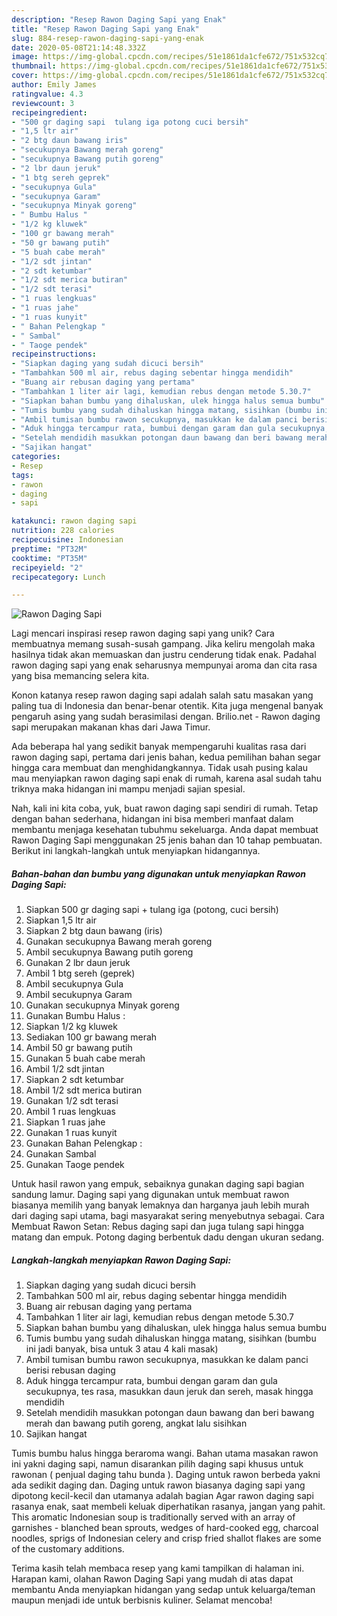 ```yaml
---
description: "Resep Rawon Daging Sapi yang Enak"
title: "Resep Rawon Daging Sapi yang Enak"
slug: 884-resep-rawon-daging-sapi-yang-enak
date: 2020-05-08T21:14:48.332Z
image: https://img-global.cpcdn.com/recipes/51e1861da1cfe672/751x532cq70/rawon-daging-sapi-foto-resep-utama.jpg
thumbnail: https://img-global.cpcdn.com/recipes/51e1861da1cfe672/751x532cq70/rawon-daging-sapi-foto-resep-utama.jpg
cover: https://img-global.cpcdn.com/recipes/51e1861da1cfe672/751x532cq70/rawon-daging-sapi-foto-resep-utama.jpg
author: Emily James
ratingvalue: 4.3
reviewcount: 3
recipeingredient:
- "500 gr daging sapi  tulang iga potong cuci bersih"
- "1,5 ltr air"
- "2 btg daun bawang iris"
- "secukupnya Bawang merah goreng"
- "secukupnya Bawang putih goreng"
- "2 lbr daun jeruk"
- "1 btg sereh geprek"
- "secukupnya Gula"
- "secukupnya Garam"
- "secukupnya Minyak goreng"
- " Bumbu Halus "
- "1/2 kg kluwek"
- "100 gr bawang merah"
- "50 gr bawang putih"
- "5 buah cabe merah"
- "1/2 sdt jintan"
- "2 sdt ketumbar"
- "1/2 sdt merica butiran"
- "1/2 sdt terasi"
- "1 ruas lengkuas"
- "1 ruas jahe"
- "1 ruas kunyit"
- " Bahan Pelengkap "
- " Sambal"
- " Taoge pendek"
recipeinstructions:
- "Siapkan daging yang sudah dicuci bersih"
- "Tambahkan 500 ml air, rebus daging sebentar hingga mendidih"
- "Buang air rebusan daging yang pertama"
- "Tambahkan 1 liter air lagi, kemudian rebus dengan metode 5.30.7"
- "Siapkan bahan bumbu yang dihaluskan, ulek hingga halus semua bumbu"
- "Tumis bumbu yang sudah dihaluskan hingga matang, sisihkan (bumbu ini jadi banyak, bisa untuk 3 atau 4 kali masak)"
- "Ambil tumisan bumbu rawon secukupnya, masukkan ke dalam panci berisi rebusan daging"
- "Aduk hingga tercampur rata, bumbui dengan garam dan gula secukupnya, tes rasa, masukkan daun jeruk dan sereh, masak hingga mendidih"
- "Setelah mendidih masukkan potongan daun bawang dan beri bawang merah dan bawang putih goreng, angkat lalu sisihkan"
- "Sajikan hangat"
categories:
- Resep
tags:
- rawon
- daging
- sapi

katakunci: rawon daging sapi 
nutrition: 228 calories
recipecuisine: Indonesian
preptime: "PT32M"
cooktime: "PT35M"
recipeyield: "2"
recipecategory: Lunch

---
```



![Rawon Daging Sapi](https://img-global.cpcdn.com/recipes/51e1861da1cfe672/751x532cq70/rawon-daging-sapi-foto-resep-utama.jpg)

Lagi mencari inspirasi resep rawon daging sapi yang unik? Cara membuatnya memang susah-susah gampang. Jika keliru mengolah maka hasilnya tidak akan memuaskan dan justru cenderung tidak enak. Padahal rawon daging sapi yang enak seharusnya mempunyai aroma dan cita rasa yang bisa memancing selera kita.

Konon katanya resep rawon daging sapi adalah salah satu masakan yang paling tua di Indonesia dan benar-benar otentik. Kita juga mengenal banyak pengaruh asing yang sudah berasimilasi dengan. Brilio.net - Rawon daging sapi merupakan makanan khas dari Jawa Timur.

Ada beberapa hal yang sedikit banyak mempengaruhi kualitas rasa dari rawon daging sapi, pertama dari jenis bahan, kedua pemilihan bahan segar hingga cara membuat dan menghidangkannya. Tidak usah pusing kalau mau menyiapkan rawon daging sapi enak di rumah, karena asal sudah tahu triknya maka hidangan ini mampu menjadi sajian spesial.


Nah, kali ini kita coba, yuk, buat rawon daging sapi sendiri di rumah. Tetap dengan bahan sederhana, hidangan ini bisa memberi manfaat dalam membantu menjaga kesehatan tubuhmu sekeluarga. Anda dapat membuat Rawon Daging Sapi menggunakan 25 jenis bahan dan 10 tahap pembuatan. Berikut ini langkah-langkah untuk menyiapkan hidangannya.

<!--inarticleads1-->

##### Bahan-bahan dan bumbu yang digunakan untuk menyiapkan Rawon Daging Sapi:

1. Siapkan 500 gr daging sapi + tulang iga (potong, cuci bersih)
1. Siapkan 1,5 ltr air
1. Siapkan 2 btg daun bawang (iris)
1. Gunakan secukupnya Bawang merah goreng
1. Ambil secukupnya Bawang putih goreng
1. Gunakan 2 lbr daun jeruk
1. Ambil 1 btg sereh (geprek)
1. Ambil secukupnya Gula
1. Ambil secukupnya Garam
1. Gunakan secukupnya Minyak goreng
1. Gunakan  Bumbu Halus :
1. Siapkan 1/2 kg kluwek
1. Sediakan 100 gr bawang merah
1. Ambil 50 gr bawang putih
1. Gunakan 5 buah cabe merah
1. Ambil 1/2 sdt jintan
1. Siapkan 2 sdt ketumbar
1. Ambil 1/2 sdt merica butiran
1. Gunakan 1/2 sdt terasi
1. Ambil 1 ruas lengkuas
1. Siapkan 1 ruas jahe
1. Gunakan 1 ruas kunyit
1. Gunakan  Bahan Pelengkap :
1. Gunakan  Sambal
1. Gunakan  Taoge pendek


Untuk hasil rawon yang empuk, sebaiknya gunakan daging sapi bagian sandung lamur. Daging sapi yang digunakan untuk membuat rawon biasanya memilih yang banyak lemaknya dan harganya jauh lebih murah dari daging sapi utama, bagi masyarakat sering menyebutnya sebagai. Cara Membuat Rawon Setan: Rebus daging sapi dan juga tulang sapi hingga matang dan empuk. Potong daging berbentuk dadu dengan ukuran sedang. 

<!--inarticleads2-->

##### Langkah-langkah menyiapkan Rawon Daging Sapi:

1. Siapkan daging yang sudah dicuci bersih
1. Tambahkan 500 ml air, rebus daging sebentar hingga mendidih
1. Buang air rebusan daging yang pertama
1. Tambahkan 1 liter air lagi, kemudian rebus dengan metode 5.30.7
1. Siapkan bahan bumbu yang dihaluskan, ulek hingga halus semua bumbu
1. Tumis bumbu yang sudah dihaluskan hingga matang, sisihkan (bumbu ini jadi banyak, bisa untuk 3 atau 4 kali masak)
1. Ambil tumisan bumbu rawon secukupnya, masukkan ke dalam panci berisi rebusan daging
1. Aduk hingga tercampur rata, bumbui dengan garam dan gula secukupnya, tes rasa, masukkan daun jeruk dan sereh, masak hingga mendidih
1. Setelah mendidih masukkan potongan daun bawang dan beri bawang merah dan bawang putih goreng, angkat lalu sisihkan
1. Sajikan hangat


Tumis bumbu halus hingga beraroma wangi. Bahan utama masakan rawon ini yakni daging sapi, namun disarankan pilih daging sapi khusus untuk rawonan ( penjual daging tahu bunda ). Daging untuk rawon berbeda yakni ada sedikit daging dan. Daging untuk rawon biasanya daging sapi yang dipotong kecil-kecil dan utamanya adalah bagian Agar rawon daging sapi rasanya enak, saat membeli keluak diperhatikan rasanya, jangan yang pahit. This aromatic Indonesian soup is traditionally served with an array of garnishes - blanched bean sprouts, wedges of hard-cooked egg, charcoal noodles, sprigs of Indonesian celery and crisp fried shallot flakes are some of the customary additions. 

Terima kasih telah membaca resep yang kami tampilkan di halaman ini. Harapan kami, olahan Rawon Daging Sapi yang mudah di atas dapat membantu Anda menyiapkan hidangan yang sedap untuk keluarga/teman maupun menjadi ide untuk berbisnis kuliner. Selamat mencoba!
